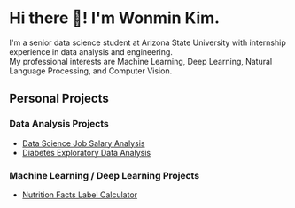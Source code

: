 # Hi there 👋! I'm Wonmin Kim.

I'm a senior data science student at Arizona State University with internship experience in data analysis and engineering.  
My professional interests are Machine Learning, Deep Learning, Natural Language Processing, and Computer Vision.

## Personal Projects
### Data Analysis Projects
- [Data Science Job Salary Analysis](https://github.com/1minute99/DataScience-Job-Salary-Analysis)
- [Diabetes Exploratory Data Analysis](https://github.com/1minute99/Diabetes-EDA?tab=readme-ov-file#diabetes-exploratory-data-analysis)

### Machine Learning / Deep Learning Projects
- [Nutrition Facts Label Calculator](https://github.com/1minute99/Nutrition-Facts-Label-Calculator)
<!--
**1minute99/1minute99** is a ✨ _special_ ✨ repository because its `README.md` (this file) appears on your GitHub profile.

Here are some ideas to get you started:

- 🔭 I’m currently working on ...
- 🌱 I’m currently learning ...
- 👯 I’m looking to collaborate on ...
- 🤔 I’m looking for help with ...
- 💬 Ask me about ...
- 📫 How to reach me: ...
- 😄 Pronouns: ...
- ⚡ Fun fact: ...
-->
